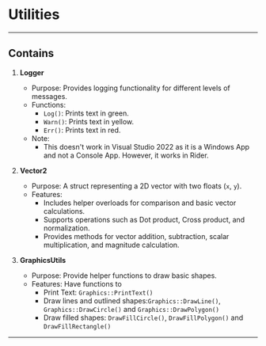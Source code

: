 # Utilities  

---

## Contains  

1. **Logger**  
   - Purpose: Provides logging functionality for different levels of messages.  
   - Functions:  
     - `Log()`: Prints text in green.  
     - `Warn()`: Prints text in yellow.  
     - `Err()`: Prints text in red.  
   - Note:  
     - This doesn't work in Visual Studio 2022 as it is a Windows App and not a Console App. However, it works in Rider.

2. **Vector2**  
   - Purpose: A struct representing a 2D vector with two floats (`x`, `y`).  
   - Features:  
     - Includes helper overloads for comparison and basic vector calculations.  
     - Supports operations such as Dot product, Cross product, and normalization.  
     - Provides methods for vector addition, subtraction, scalar multiplication, and magnitude calculation.  

2. **GraphicsUtils**  
   - Purpose: Provide helper functions to draw basic shapes.  
   - Features: Have functions to 
     - Print Text: `Graphics::PrintText()` 
     - Draw lines and outlined shapes:`Graphics::DrawLine()`, `Graphics::DrawCircle()` and `Graphics::DrawPolygon()`
     - Draw filled shapes: `DrawFillCircle()`, `DrawFillPolygon()` and `DrawFillRectangle()`

---
